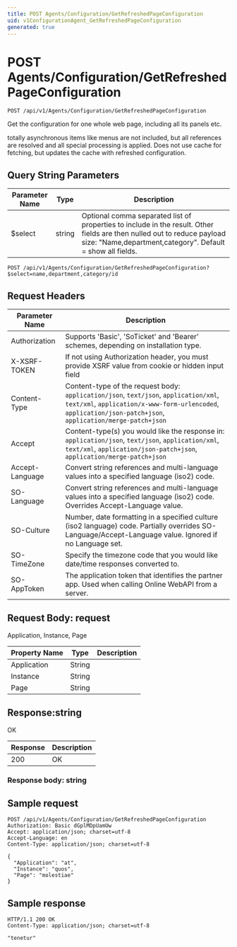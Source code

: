 ```yaml
---
title: POST Agents/Configuration/GetRefreshedPageConfiguration
uid: v1ConfigurationAgent_GetRefreshedPageConfiguration
generated: true
---
```


# POST Agents/Configuration/GetRefreshedPageConfiguration

```http
POST /api/v1/Agents/Configuration/GetRefreshedPageConfiguration
```

Get the configuration for one whole web page, including all its panels etc.


totally asynchronous items like menus are not included, but all references are resolved and all special processing is applied. Does not use cache for fetching, but updates the cache with refreshed configuration.






## Query String Parameters

| Parameter Name | Type |  Description |
|----------------|------|--------------|
| $select | string |  Optional comma separated list of properties to include in the result. Other fields are then nulled out to reduce payload size: "Name,department,category". Default = show all fields. |

```http
POST /api/v1/Agents/Configuration/GetRefreshedPageConfiguration?$select=name,department,category/id
```


## Request Headers

| Parameter Name | Description |
|----------------|-------------|
| Authorization  | Supports 'Basic', 'SoTicket' and 'Bearer' schemes, depending on installation type. |
| X-XSRF-TOKEN   | If not using Authorization header, you must provide XSRF value from cookie or hidden input field |
| Content-Type | Content-type of the request body: `application/json`, `text/json`, `application/xml`, `text/xml`, `application/x-www-form-urlencoded`, `application/json-patch+json`, `application/merge-patch+json` |
| Accept         | Content-type(s) you would like the response in: `application/json`, `text/json`, `application/xml`, `text/xml`, `application/json-patch+json`, `application/merge-patch+json` |
| Accept-Language | Convert string references and multi-language values into a specified language (iso2) code. |
| SO-Language | Convert string references and multi-language values into a specified language (iso2) code. Overrides Accept-Language value. |
| SO-Culture | Number, date formatting in a specified culture (iso2 language) code. Partially overrides SO-Language/Accept-Language value. Ignored if no Language set. |
| SO-TimeZone | Specify the timezone code that you would like date/time responses converted to. |
| SO-AppToken | The application token that identifies the partner app. Used when calling Online WebAPI from a server. |

## Request Body: request 

Application, Instance, Page 

| Property Name | Type |  Description |
|----------------|------|--------------|
| Application | String |  |
| Instance | String |  |
| Page | String |  |

## Response:string

OK

| Response | Description |
|----------------|-------------|
| 200 | OK |

### Response body: string


## Sample request

```http!
POST /api/v1/Agents/Configuration/GetRefreshedPageConfiguration
Authorization: Basic dGplMDpUamUw
Accept: application/json; charset=utf-8
Accept-Language: en
Content-Type: application/json; charset=utf-8

{
  "Application": "at",
  "Instance": "quos",
  "Page": "molestiae"
}
```

## Sample response

```http_
HTTP/1.1 200 OK
Content-Type: application/json; charset=utf-8

"tenetur"
```
